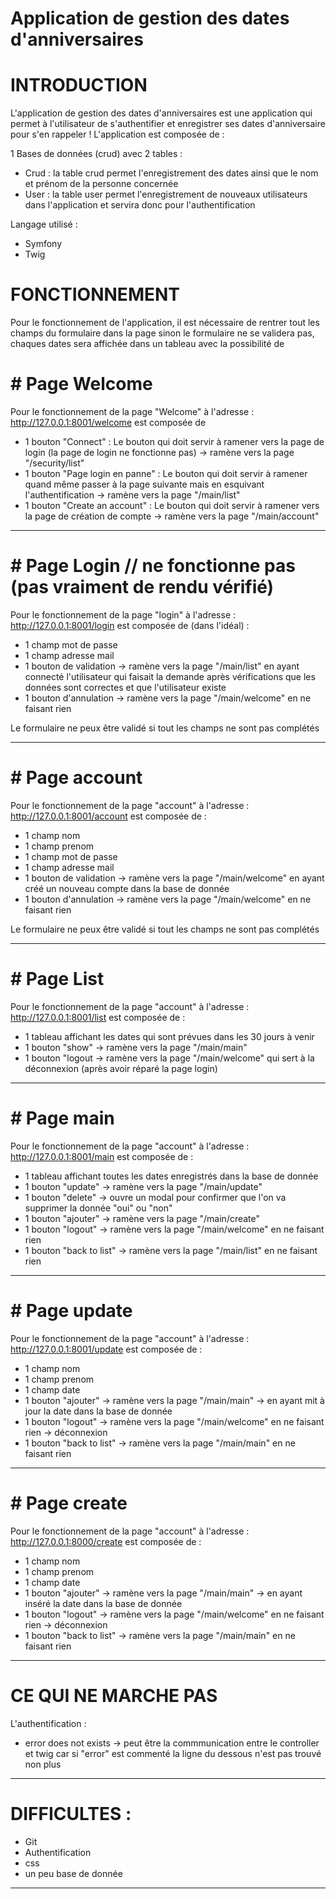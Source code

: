 ﻿# Application de gestion des dates d'anniversaires
# INTRODUCTION
L'application de gestion des dates d'anniversaires est une application qui permet à l'utilisateur de s'authentifier et enregistrer ses dates d'anniversaire pour s'en rappeler ! L'application est composée de :

 1 Bases de données (crud) avec 2 tables :
- Crud : la table crud permet l'enregistrement des dates ainsi que le nom et prénom de la personne concernée
- User : la table user permet l'enregistrement de nouveaux utilisateurs dans l'application et servira donc pour l'authentification

 Langage utilisé :
- Symfony
- Twig

# FONCTIONNEMENT

Pour le fonctionnement de l'application, il est nécessaire de rentrer tout les champs du formulaire dans la page sinon le formulaire ne se validera pas, chaques dates sera affichée dans un tableau avec la possibilité de 

#    # Page Welcome

Pour le fonctionnement de la page "Welcome" à l'adresse : http://127.0.0.1:8001/welcome est composée de
- 1 bouton "Connect" : Le bouton qui doit servir à ramener vers la page de login (la page de login ne fonctionne pas) -> ramène vers la page "/security/list"
- 1 bouton "Page login en panne" : Le bouton qui doit servir à ramener quand même passer à la page suivante mais en esquivant l'authentification -> ramène vers la page "/main/list"
- 1 bouton "Create an account" : Le bouton qui doit servir à ramener vers la page de création de compte -> ramène vers la page "/main/account"

 *************************************************************************************************************************************************
#    # Page Login // ne fonctionne pas (pas vraiment de rendu vérifié)
 
Pour le fonctionnement de la page "login" à l'adresse : http://127.0.0.1:8001/login est composée de (dans l'idéal) :

- 1 champ mot de passe
- 1 champ adresse mail
- 1 bouton de validation -> ramène vers la page "/main/list" en ayant connecté l'utilisateur qui faisait la demande après vérifications que les données sont correctes et que l'utilisateur existe
- 1 bouton d'annulation -> ramène vers la page "/main/welcome" en ne faisant rien 

Le formulaire ne peux être validé si tout les champs ne sont pas complétés

********************************************************************************************************************
#    # Page account

Pour le fonctionnement de la page "account" à l'adresse : http://127.0.0.1:8001/account est composée de :

- 1 champ nom
- 1 champ prenom
- 1 champ mot de passe
- 1 champ adresse mail
- 1 bouton de validation -> ramène vers la page "/main/welcome" en ayant créé un nouveau compte dans la base de donnée
- 1 bouton d'annulation -> ramène vers la page "/main/welcome" en ne faisant rien
 
Le formulaire ne peux être validé si tout les champs ne sont pas complétés

******************************************************************************************
#    # Page List

Pour le fonctionnement de la page "account" à l'adresse : http://127.0.0.1:8001/list est composée de :

- 1 tableau affichant les dates qui sont prévues dans les 30 jours à venir
- 1 bouton "show" -> ramène vers la page "/main/main"
- 1 bouton "logout -> ramène vers la page "/main/welcome" qui sert à la déconnexion (après avoir réparé la page login)

********************************************************************************************************************
#    # Page main

Pour le fonctionnement de la page "account" à l'adresse : http://127.0.0.1:8001/main est composée de :

- 1 tableau affichant toutes les dates enregistrés dans la base de donnée
- 1 bouton "update" -> ramène vers la page "/main/update"
- 1 bouton "delete" -> ouvre un modal pour confirmer que l'on va supprimer la donnée "oui" ou "non"
- 1 bouton "ajouter" -> ramène vers la page "/main/create" 
- 1 bouton "logout" -> ramène vers la page "/main/welcome" en ne faisant rien
- 1 bouton "back to list" -> ramène vers la page "/main/list" en ne faisant rien

********************************************************************************************************************
#    # Page update

Pour le fonctionnement de la page "account" à l'adresse : http://127.0.0.1:8001/update est composée de :

- 1 champ nom
- 1 champ prenom
- 1 champ date
- 1 bouton "ajouter" -> ramène vers la page "/main/main" -> en ayant mit à jour la date dans la base de donnée
- 1 bouton "logout" -> ramène vers la page "/main/welcome" en ne faisant rien -> déconnexion
- 1 bouton "back to list" -> ramène vers la page "/main/main" en ne faisant rien

********************************************************************************************************************
#    # Page create

Pour le fonctionnement de la page "account" à l'adresse : http://127.0.0.1:8000/create est composée de :

- 1 champ nom
- 1 champ prenom
- 1 champ date
- 1 bouton "ajouter" -> ramène vers la page "/main/main" -> en ayant inséré la date dans la base de donnée
- 1 bouton "logout" -> ramène vers la page "/main/welcome" en ne faisant rien -> déconnexion
- 1 bouton "back to list" -> ramène vers la page "/main/main" en ne faisant rien

**********************************************************************

# CE QUI NE MARCHE PAS

L'authentification :

- error does not exists -> peut être la commmunication entre le controller et twig car si "error" est commenté la ligne du dessous n'est pas trouvé non plus

******************************************************

# DIFFICULTES :

- Git
- Authentification
- css
- un peu base de donnée

******************************************



